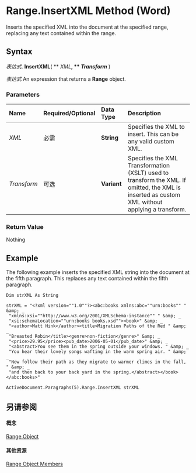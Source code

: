 
# Range.InsertXML Method (Word)

Inserts the specified XML into the document at the specified range, replacing any text contained within the range.


## Syntax

 _表达式_. **InsertXML**( ** _XML_**, ** _Transform_** )

 _表达式_ An expression that returns a **Range** object.


### Parameters



|**Name**|**Required/Optional**|**Data Type**|**Description**|
|:-----|:-----|:-----|:-----|
| _XML_|必需|**String**|Specifies the XML to insert. This can be any valid custom XML.|
| _Transform_|可选|**Variant**|Specifies the XML Transformation (XSLT) used to transform the XML. If omitted, the XML is inserted as custom XML without applying a transform.|

### Return Value

Nothing


## Example

The following example inserts the specified XML string into the document at the fifth paragraph. This replaces any text contained within the fifth paragraph.


```
Dim strXML As String 
 
strXML = "<?xml version=""1.0""?><abc:books xmlns:abc=""urn:books"" " &amp; _ 
 "xmlns:xsi=""http://www.w3.org/2001/XMLSchema-instance"" " &amp; _ 
 "xsi:schemaLocation=""urn:books books.xsd""><book>" &amp; _ 
 "<author>Matt Hink</author><title>Migration Paths of the Red " &amp; _ 
 "Breasted Robin</title><genre>non-fiction</genre>" &amp; _ 
 "<price>29.95</price><pub_date>2006-05-01</pub_date>" &amp; _ 
 "<abstract>You see them in the spring outside your windows. " &amp; _ 
 "You hear their lovely songs wafting in the warm spring air. " &amp; _ 
 "Now follow their path as they migrate to warmer climes in the fall, " &amp; _ 
 "and then back to your back yard in the spring.</abstract></book></abc:books>" 
 
ActiveDocument.Paragraphs(5).Range.InsertXML strXML
```


## 另请参阅


#### 概念


[Range Object](15a7a1c4-5f3f-5b6e-60e9-29688de3f274.md)
#### 其他资源


[Range Object Members](http://msdn.microsoft.com/library/3c4a36d9-2a80-5aaf-827b-275a52bfa193%28Office.15%29.aspx)